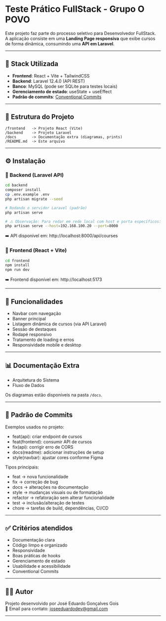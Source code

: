 # Teste Prático FullStack - Grupo O POVO

Este projeto faz parte do processo seletivo para Desenvolvedor FullStack.  
A aplicação consiste em uma **Landing Page responsiva** que exibe cursos de forma dinâmica, consumindo uma **API em Laravel**.

---

## 🚀 Stack Utilizada
- **Frontend**: React + Vite + TailwindCSS
- **Backend**: Laravel 12.4.0 (API REST)
- **Banco**: MySQL (pode ser SQLite para testes locais)
- **Gerenciamento de estado**: useState + useEffect
- **Padrão de commits**: [Conventional Commits](https://github.com/iuricode/padroes-de-commits)

---

## 📂 Estrutura do Projeto

```
/frontend   -> Projeto React (Vite)
/backend    -> Projeto Laravel
/docs       -> Documentação extra (diagramas, prints)
/README.md  -> Este arquivo
```

---

## ⚙️ Instalação

### 🔹 Backend (Laravel API)
```bash
cd backend
composer install
cp .env.example .env
php artisan migrate --seed

# Rodando o servidor Laravel (padrão)
php artisan serve

# ⚠️ Observação: Para rodar em rede local com host e porta específicos:
php artisan serve --host=192.168.100.20 --port=8000

```
➡️ API disponível em: http://localhost:8000/api/courses

### 🔹 Frontend (React + Vite)
```bash
cd frontend
npm install
npm run dev
```
➡️ Frontend disponível em: http://localhost:5173

---

## 🧩 Funcionalidades
- Navbar com navegação
- Banner principal
- Listagem dinâmica de cursos (via API Laravel)
- Sessão de destaques
- Rodapé responsivo
- Tratamento de loading e erros
- Responsividade mobile e desktop

---

## 📊 Documentação Extra
- Arquitetura do Sistema
- Fluxo de Dados

Os diagramas estão disponíveis na pasta `/docs`.

---

## 📝 Padrão de Commits

Exemplos usados no projeto:
- feat(api): criar endpoint de cursos
- feat(frontend): consumir API de cursos
- fix(api): corrigir erro de CORS
- docs(readme): adicionar instruções de setup
- style(navbar): ajustar cores conforme Figma

Tipos principais:
- feat → nova funcionalidade
- fix → correção de bug
- docs → alterações na documentação
- style → mudanças visuais ou de formatação
- refactor → refatoração sem alterar funcionalidade
- test → inclusão/alteração de testes
- chore → tarefas de build, dependências, CI/CD

---

## ✅ Critérios atendidos
- Documentação clara
- Código limpo e organizado
- Responsividade
- Boas práticas de hooks
- Gerenciamento de estado
- Usabilidade e acessibilidade
- Conventional Commits

---

## 👨‍💻 Autor
Projeto desenvolvido por José Eduardo Gonçalves Gois  
📧 Email para contato: joseeduardodev@gmail.com

---


